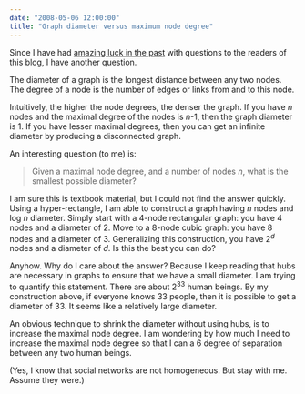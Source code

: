 ```yaml
---
date: "2008-05-06 12:00:00"
title: "Graph diameter versus maximum node degree"
---
```




Since I have had [amazing luck in the past](/lemire/blog/2008/05/01/i-am-seeking-an-efficient-algorithm-to-group-identical-values-in-an-array/) with questions to the readers of this blog, I have another question.

The diameter of a graph is the longest distance between any two nodes. The degree of a node is the number of edges or links from and to this node.

Intuitively, the higher the node degrees, the denser the graph. If you have _n_ nodes and the maximal degree of the nodes is <em>n</em>-1, then the graph diameter is 1. If you have lesser maximal degrees, then you can get an infinite diameter by producing a disconnected graph.

An interesting question (to me) is:
> Given a maximal node degree, and a number of nodes <em>n</em>, what is the smallest possible diameter?


I am sure this is textbook material, but I could not find the answer quickly. Using a hyper-rectangle, I am able to construct a graph having _n_ nodes and log _n_ diameter. Simply start with a 4-node rectangular graph: you have 4 nodes and a diameter of 2. Move to a 8-node cubic graph: you have 8 nodes and a diameter of 3. Generalizing this construction, you have 2<sup><em>d</em></sup> nodes and a diameter of <em>d</em>. Is this the best you can do?

Anyhow. Why do I care about the answer? Because I keep reading that hubs are necessary in graphs to ensure that we have a small diameter. I am trying to quantify this statement. There are about 2<sup>33</sup> human beings. By my construction above, if everyone knows 33 people, then it is possible to get a diameter of 33. It seems like a relatively large diameter.

An obvious technique to shrink the diameter without using hubs, is to increase the maximal node degree. I am wondering by how much I need to increase the maximal node degree so that I can a 6 degree of separation between any two human beings.

(Yes, I know that social networks are not homogeneous. But stay with me. Assume they were.)

